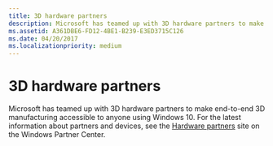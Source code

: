 ```yaml
---
title: 3D hardware partners
description: Microsoft has teamed up with 3D hardware partners to make end-to-end 3D manufacturing accessible to anyone using Windows 10. For the latest information about partners and devices, see the Hardware partners site on the Windows Partner Center.
ms.assetid: A361DBE6-FD12-4BE1-B239-E3ED3715C126
ms.date: 04/20/2017
ms.localizationpriority: medium
---
```


# 3D hardware partners

Microsoft has teamed up with 3D hardware partners to make end-to-end 3D manufacturing accessible to anyone using Windows 10. For the latest information about partners and devices, see the [Hardware partners](http://go.microsoft.com/fwlink/p/?LinkId=627548) site on the Windows Partner Center.
